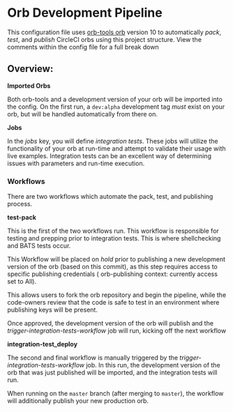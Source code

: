 # Orb Development Pipeline

This configuration file uses [orb-tools orb]() version 10 to automatically _pack_, _test_, and _publish_ CircleCI orbs using this project structure. View the comments within the config file for a full break  down

## Overview:

**Imported Orbs**

Both orb-tools and a development version of your orb will be imported into the config. On the first run, a `dev:alpha` development tag _must_ exist on your orb, but will be handled automatically from there on.

**Jobs**

In the _jobs_ key, you will define _integration tests_. These jobs will utilize the functionality of your orb at run-time and attempt to validate their usage with live examples. Integration tests can be an excellent way of determining issues with parameters and run-time execution.

### Workflows

There are two workflows which automate the pack, test, and publishing process.

**test-pack**

This is the first of the two workflows run. This workflow is responsible for testing and prepping prior to integration tests. This is where shellchecking and BATS tests occur.

This Workflow will be placed on _hold_ prior to publishing a new development version of the orb (based on this commit), as this step requires access to specific publishing credentials ( orb-publishing context: currently access set to All).

This allows users to fork the orb repository and begin the pipeline, while the code-owners review that the code is safe to test in an environment where publishing keys will be present.

Once approved, the development version of the orb will publish and the _trigger-integration-tests-workflow_ job will run, kicking off the next workflow

**integration-test_deploy**

The second and final workflow is manually triggered by the _trigger-integration-tests-workflow_ job. In this run, the development version of the orb that was just published will be imported, and the integration tests will run.

When running on the `master` branch (after merging to `master`), the workflow will additionally publish your new production orb.